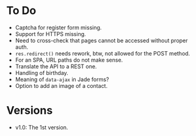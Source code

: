 
# To Do

* Captcha for register form missing.
* Support for HTTPS missing.
* Need to cross-check that pages cannot be accessed without proper auth.
* `res.redirect()` needs rework, btw, not allowed for the POST method.
* For an SPA, URL paths do not make sense.
* Translate the API to a REST one.
* Handling of birthday.
* Meaning of `data-ajax` in Jade forms?
* Option to add an image of a contact.

# Versions

* v1.0: The 1st version.